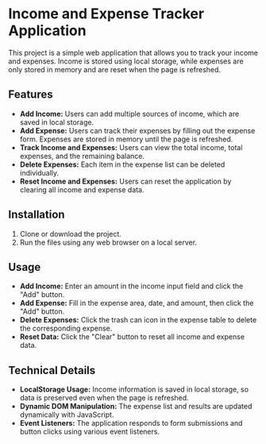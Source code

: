# Income and Expense Tracker Application

This project is a simple web application that allows you to track your income and expenses. Income is stored using local storage, while expenses are only stored in memory and are reset when the page is refreshed.

## Features

- **Add Income:** Users can add multiple sources of income, which are saved in local storage.
- **Add Expense:** Users can track their expenses by filling out the expense form. Expenses are stored in memory until the page is refreshed.
- **Track Income and Expenses:** Users can view the total income, total expenses, and the remaining balance.
- **Delete Expenses:** Each item in the expense list can be deleted individually.
- **Reset Income and Expenses:** Users can reset the application by clearing all income and expense data.

## Installation

1. Clone or download the project.
2. Run the files using any web browser on a local server.

## Usage

- **Add Income:** Enter an amount in the income input field and click the "Add" button.
- **Add Expense:** Fill in the expense area, date, and amount, then click the "Add" button.
- **Delete Expenses:** Click the trash can icon in the expense table to delete the corresponding expense.
- **Reset Data:** Click the "Clear" button to reset all income and expense data.

## Technical Details

- **LocalStorage Usage:** Income information is saved in local storage, so data is preserved even when the page is refreshed.
- **Dynamic DOM Manipulation:** The expense list and results are updated dynamically with JavaScript.
- **Event Listeners:** The application responds to form submissions and button clicks using various event listeners.
